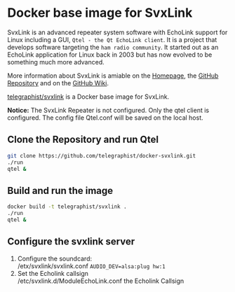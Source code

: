 # Docker base image for SvxLink

SvxLink is an advanced repeater system software with EchoLink support for Linux
including a GUI, `Qtel - the Qt EchoLink client`. It is a project that develops
software targeting the `ham radio community`. It started out as an EchoLink
application for Linux back in 2003 but has now evolved to be something much more
advanced.

More information about SvxLink is amiable on the [Homepage][1], the
[GitHub Repository][2] and on the [GitHub Wiki][3].

[1]: http://svxlink.org
[2]: https://github.com/sm0svx/svxlink
[3]: https://github.com/sm0svx/svxlink/wiki

[telegraphist/svxlink][4] is a Docker base image for SvxLink.

[4]: https://hub.docker.com/r/telegraphist/svxlink

**Notice:** The SvxLink Repeater is not configured. Only the qtel client is
configured. The config file Qtel.conf will be saved on the local host.

## Clone the Repository and run Qtel

```sh
git clone https://github.com/telegraphist/docker-svxlink.git
./run
qtel &
```

## Build and run the image

```sh
docker build -t telegraphist/svxlink .
./run
qtel &
```

## Configure the svxlink server

1. Configure the soundcard:  
   /etx/svxlink/svxlink.conf `AUDIO_DEV=alsa:plug hw:1`  
2. Set the Echolink callsign  
   /etc/svxlink.d/ModuleEchoLink.conf the Echolink Callsign
